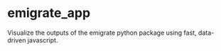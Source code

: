 # emigrate_app
Visualize the outputs of the emigrate python package using fast, data-driven javascript. 
